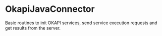 # OkapiJavaConnector
Basic routines to init OKAPI services, send service execution requests and get results from the server.
